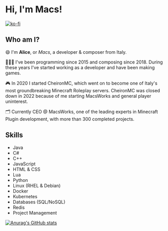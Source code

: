 # Hi, I'm Macs!
[![ko-fi](https://ko-fi.com/img/githubbutton_sm.svg)](https://ko-fi.com/E1E8IH8P4)

## Who am I?
😄 I'm **Alice**, or *Macs*, a developer & composer from Italy.

👩🏻‍💻 I've been programming since 2015 and composing since 2018. During these years I've started working as a developer and have been making games.

🎮 In 2020 I started CheironMC, which went on to become one of Italy's most groundbreaking Minecraft Roleplay servers. CheironMC was closed down in 2022 because of me starting MacsWorks and general player uninterest.

🗂️ Currently CEO @ MacsWorks, one of the leading experts in Minecraft Plugin development, with more than 300 completed projects.

## Skills
- Java
- C#
- C++
- JavaScript
- HTML & CSS
- Lua
- Python
- Linux (RHEL & Debian)
- Docker
- Kubernetes
- Databases (SQL/NoSQL)
- Redis
- Project Management

[![Anurag's GitHub stats](https://github-readme-stats.vercel.app/api?username=ItsMacs)](https://github.com/anuraghazra/github-readme-stats)
